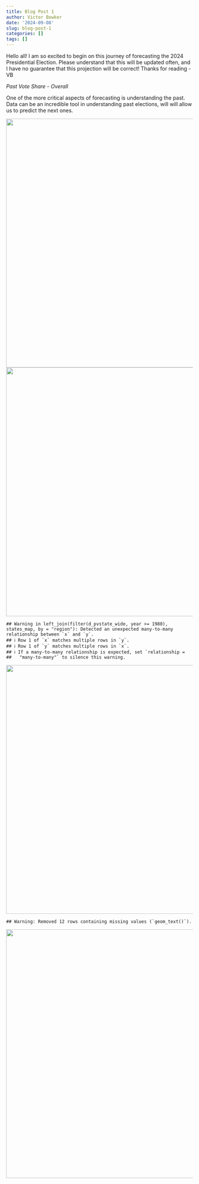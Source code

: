 ```yaml
---
title: Blog Post 1
author: Victor Bowker
date: '2024-09-08'
slug: blog-post-1
categories: []
tags: []
---
```

Hello all! I am so excited to begin on this journey of forecasting the 2024 Presidential Election. Please understand that this will be updated often, and I have no guarantee that this projection will be correct! Thanks for reading - VB


_Past Vote Share - Overall_

One of the more critical aspects of forecasting is understanding the past. Data can be an incredible tool in understanding past elections, will will allow us to predict the next ones. 












<img src="{{< blogdown/postref >}}index_files/figure-html/unnamed-chunk-7-1.png" width="672" />











<img src="{{< blogdown/postref >}}index_files/figure-html/unnamed-chunk-13-1.png" width="672" />


```
## Warning in left_join(filter(d_pvstate_wide, year >= 1980), states_map, by = "region"): Detected an unexpected many-to-many relationship between `x` and `y`.
## ℹ Row 1 of `x` matches multiple rows in `y`.
## ℹ Row 1 of `y` matches multiple rows in `x`.
## ℹ If a many-to-many relationship is expected, set `relationship =
##   "many-to-many"` to silence this warning.
```

<img src="{{< blogdown/postref >}}index_files/figure-html/unnamed-chunk-14-1.png" width="672" />








```
## Warning: Removed 12 rows containing missing values (`geom_text()`).
```

<img src="{{< blogdown/postref >}}index_files/figure-html/unnamed-chunk-19-1.png" width="672" />








